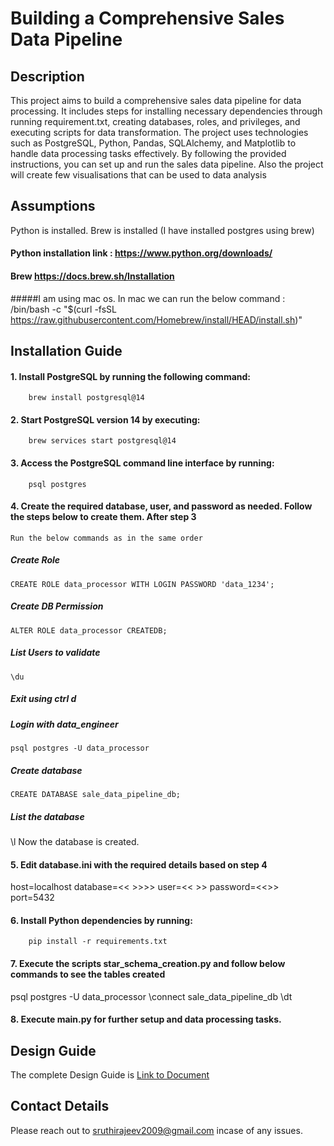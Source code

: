 # Building a Comprehensive Sales Data Pipeline

## Description
This project aims to build a comprehensive sales data pipeline for data processing. It includes steps for installing necessary dependencies through running requirement.txt, creating databases, roles, and privileges, and executing scripts for data transformation. The project uses technologies such as PostgreSQL, Python, Pandas, SQLAlchemy, and Matplotlib to handle data processing tasks effectively. By following the provided instructions, you can set up and run the sales data pipeline. Also the project will create few visualisations that can be used to data analysis

## Assumptions
Python is installed. Brew is installed (I have installed postgres using brew)
#### Python installation link : https://www.python.org/downloads/
#### Brew https://docs.brew.sh/Installation
#####I am using mac os. In mac we can run the below command :
    /bin/bash -c "$(curl -fsSL https://raw.githubusercontent.com/Homebrew/install/HEAD/install.sh)"

## Installation Guide
#### 1. Install PostgreSQL by running the following command:
        brew install postgresql@14
#### 2. Start PostgreSQL version 14 by executing:
        brew services start postgresql@14
#### 3. Access the PostgreSQL command line interface by running:
        psql postgres
#### 4. Create the required database, user, and password as needed. Follow the steps below to create them. After step 3
    Run the below commands as in the same order
##### Create Role
    CREATE ROLE data_processor WITH LOGIN PASSWORD 'data_1234';
##### Create DB Permission
    ALTER ROLE data_processor CREATEDB;
##### List Users to validate
    \du
##### Exit using ctrl d
##### Login with data_engineer
    psql postgres -U data_processor
##### Create database
    CREATE DATABASE sale_data_pipeline_db;
##### List the database
   \l
    Now the database is created. 
#### 5. Edit database.ini with the required details based on step 4
   host=localhost
   database=<< >>>>
   user=<< >>
   password=<<>>
   port=5432

#### 6. Install Python dependencies by running:
        pip install -r requirements.txt


#### 7. Execute the scripts star_schema_creation.py and follow below commands to see the tables created
   psql postgres -U data_processor
   \connect sale_data_pipeline_db
   \dt


#### 8. Execute main.py for further setup and data processing tasks.
   
    

## Design Guide
The complete Design Guide is [Link to Document](https://docs.google.com/document/d/162lUV1GhjqNqfAshrTTqNNqmOZCglqc6XY1EeqssSo0/edit)

## Contact Details
Please reach out to sruthirajeev2009@gmail.com incase of any issues.